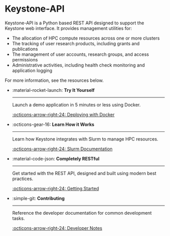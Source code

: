 # Keystone-API

Keystone-API is a Python based REST API designed to support the Keystone web interface.
It provides management utilities for:

- The allocation of HPC compute resources across one or more clusters
- The tracking of user research products, including grants and publications
- The management of user accounts, research groups, and access permissions
- Administrative activities, including health check monitoring and application logging

For more information, see the resources below.

<div class="grid cards" markdown>

-   :material-rocket-launch: **Try It Yourself**

    ---

    Launch a demo application in 5 minutes or less using Docker.

    [:octicons-arrow-right-24: Deploying with Docker](install/docker.md)

-   :octicons-gear-16: **Learn How it Works**

    ---

    Learn how Keystone integrates with Slurm to manage HPC resources. 

    [:octicons-arrow-right-24: Slurm Documentation](install/slurm.md)

-   :material-code-json: **Completely RESTful**

    ---

    Get started with the REST API, designed and built using modern best practices.

    [:octicons-arrow-right-24: Getting Started](api/getting_started.md)

-   :simple-git: **Contributing**

    ---

    Reference the developer documentation for common development tasks. 

    [:octicons-arrow-right-24: Developer Notes](developer/common.md)

</div>
